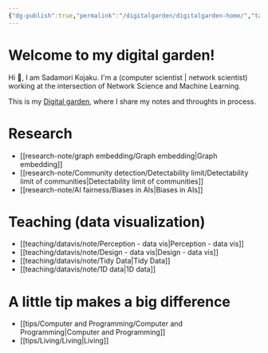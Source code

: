```yaml
---
{"dg-publish":true,"permalink":"/digitalgarden/digitalgarden-home/","tags":"gardenEntry","dgHomeLink":true,"dgPassFrontmatter":false}
---
```



# Welcome to my digital garden!

 Hi 👋, I am Sadamori Kojaku. I'm a (computer scientist | network scientist) working at the intersection of Network Science and Machine Learning. 

This is my [Digital garden](https://maggieappleton.com/garden-history), where I share my notes and throughts in process. 

# Research 
- [[research-note/graph embedding/Graph embedding|Graph embedding]]
- [[research-note/Community detection/Detectability limit/Detectability limit of communities|Detectability limit of communities]]
- [[research-note/AI fairness/Biases in AIs|Biases in AIs]]


# Teaching (data visualization)
- [[teaching/datavis/note/Perception - data vis|Perception - data vis]]
- [[teaching/datavis/note/Design - data vis|Design - data vis]]
- [[teaching/datavis/note/Tidy Data|Tidy Data]]
- [[teaching/datavis/note/1D data|1D data]]


# A little tip makes a big difference
- [[tips/Computer and Programming/Computer and Programming|Computer and Programming]]
- [[tips/Living/Living|Living]]
